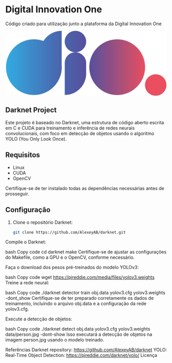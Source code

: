 # Digital Innovation One

Código criado para utilização junto a plataforma da Digital Innovation One

<p align="center"><img src="./Logo.png" width="500"></p>

## Darknet Project

Este projeto é baseado no Darknet, uma estrutura de código aberto escrita em C e CUDA para treinamento e inferência de redes neurais convolucionais, com foco em detecção de objetos usando o algoritmo YOLO (You Only Look Once).

## Requisitos

- Linux
- CUDA
- OpenCV

Certifique-se de ter instalado todas as dependências necessárias antes de prosseguir.

## Configuração

1. Clone o repositório Darknet:

   ```bash
   git clone https://github.com/AlexeyAB/darknet.git

Compile o Darknet:

bash
Copy code
cd darknet
make
Certifique-se de ajustar as configurações do Makefile, como a GPU e o OpenCV, conforme necessário.

Faça o download dos pesos pré-treinados do modelo YOLOv3:

bash
Copy code
wget https://pjreddie.com/media/files/yolov3.weights
Treine a rede neural:

bash
Copy code
./darknet detector train obj.data yolov3.cfg yolov3.weights -dont_show
Certifique-se de ter preparado corretamente os dados de treinamento, incluindo o arquivo obj.data e a configuração da rede yolov3.cfg.

Execute a detecção de objetos:

bash
Copy code
./darknet detect obj.data yolov3.cfg yolov3.weights data/person.jpg -dont-show
Isso executará a detecção de objetos na imagem person.jpg usando o modelo treinado.

Referências
Darknet repository: https://github.com/AlexeyAB/darknet
YOLO: Real-Time Object Detection: https://pjreddie.com/darknet/yolo/
Licença



